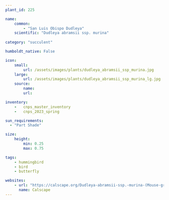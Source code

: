```yaml
---
plant_id: 225 

name: 
    common: 
        - "San Luis Obispo Dudleya"  
    scientific: "Dudleya abramsii ssp. murina"
 
category: "succulent"

humboldt_native: False

icon: 
    small: 
        url: /assets/images/plants/dudleya_abramsii_ssp_murina.jpg 
    large: 
        url: /assets/images/plants/dudleya_abramsii_ssp_murina_lg.jpg 
    source: 
        name: 
        url: 

inventory: 
    -   cnps_master_inventory
    -   cnps_2023_spring

sun_requirements:
  - "Part Shade"

size:
    height: 
        min: 0.25 
        max: 0.75

tags:
    - hummingbird
    - bird
    - butterfly 

websites:
    - url: "https://calscape.org/Dudleya-abramsii-ssp.-murina-(Mouse-gray-Dudleya)?srchcr=sc5708b64512a76"
      name: Calscape
---
```

